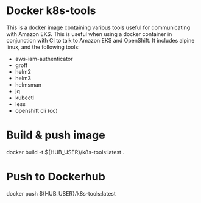 # Docker k8s-tools
This is a docker image containing various tools useful for communicating with Amazon EKS. This is useful when using a docker container in conjunction with CI to talk to Amazon EKS and OpenShift. It includes alpine linux, and the following tools:

* aws-iam-authenticator
* groff
* helm2
* helm3
* helmsman
* jq
* kubectl
* less
* openshift cli (oc)

# Build & push image
docker build -t ${HUB_USER}/k8s-tools:latest .

# Push to Dockerhub
docker push ${HUB_USER}/k8s-tools:latest
